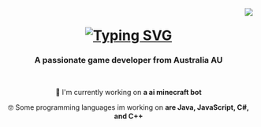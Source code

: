<img align="right" src="https://visitor-badge.laobi.icu/badge?page_id=notnormal666.notnormal666" />

<h1 align="center">
 <a href="https://git.io/typing-svg"><img src="https://readme-typing-svg.demolab.com?font=Fira+Coda&weight=900&size=27&duration=1000&pause=2000&color=F7241F&center=true&vCenter=true&repeat=false&width=500&height=70&lines=Welcome+To+My+GitHub!;My+Name+is+NotNormal!;Ive+Only+Been+Coding+4+years!;But+I+Enjoy+learning+It!;Have+A+Look+Around!" alt="Typing SVG" /></a>
</h1>

<h3 align ="center"> A passionate game developer from Australia AU</h3>

<br/>

<div align="center">

 🔭 I'm currently working on **a ai minecraft bot**

🤓 Some programming languages im working on **are Java, JavaScript, C#, and C++**
